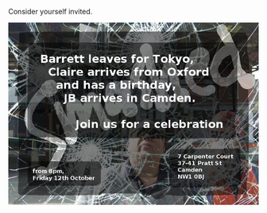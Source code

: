 <!--
.. title: Housewarming
.. slug: housewarming
.. date: 2007-10-07 22:45:48-05:00
.. tags: Journal
.. category: Journal
.. link: 
.. description: 
.. type: text
-->


Consider yourself invited.

![2007-10-12-camden.jpg](/files/2007/10/2007-10-12-camden.jpg)